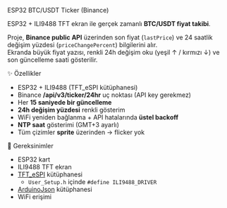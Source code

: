 ESP32 BTC/USDT Ticker (Binance)

ESP32 + ILI9488 TFT ekran ile gerçek zamanlı **BTC/USDT fiyat takibi**.

Proje, **Binance public API** üzerinden son fiyat (`lastPrice`) ve 24 saatlik değişim yüzdesi (`priceChangePercent`) bilgilerini alır.  
Ekranda büyük fiyat yazısı, renkli 24h değişim oku (yeşil ↑ / kırmızı ↓) ve son güncelleme saati gösterilir.  

✨ Özellikler
- ESP32 + ILI9488 (TFT_eSPI kütüphanesi)
- Binance **/api/v3/ticker/24hr** uç noktası (API key gerekmez)
- Her **15 saniyede bir güncelleme**
- **24h değişim yüzdesi** renkli gösterim
- WiFi yeniden bağlanma + API hatalarında **üstel backoff**
- **NTP saat** gösterimi (GMT+3 ayarlı)
- Tüm çizimler **sprite** üzerinden → flicker yok
  
 🔧 Gereksinimler
- ESP32 kart
- ILI9488 TFT ekran
- [TFT_eSPI](https://github.com/Bodmer/TFT_eSPI) kütüphanesi  
  - `User_Setup.h` içinde `#define ILI9488_DRIVER`
- [ArduinoJson](https://arduinojson.org/) kütüphanesi
- WiFi erişimi
